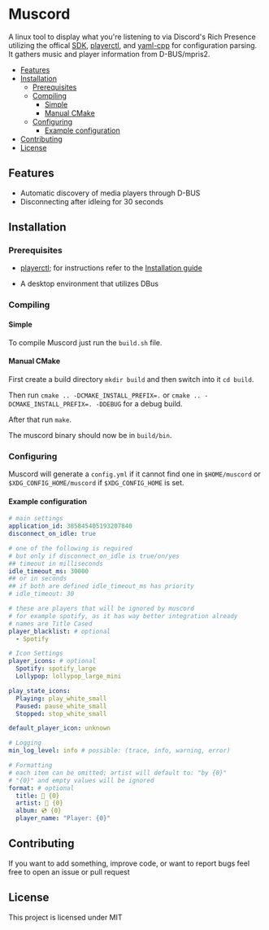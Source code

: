 # Muscord <!-- omit in toc -->

A linux tool to display what you're listening to via Discord's Rich Presence utilizing the offical [SDK](https://github.com/discordapp/discord-rpc), [playerctl](https://github.com/acrisci/playerctl/), and [yaml-cpp](https://github.com/jbeder/yaml-cpp) for configuration parsing.  
It gathers music and player information from D-BUS/mpris2.

- [Features](#features)
- [Installation](#installation)
  - [Prerequisites](#prerequisites)
  - [Compiling](#compiling)
    - [Simple](#simple)
    - [Manual CMake](#manual-cmake)
  - [Configuring](#configuring)
    - [Example configuration](#example-configuration)
- [Contributing](#contributing)
- [License](#license)

## Features

- Automatic discovery of media players through D-BUS
- Disconnecting after idleing for 30 seconds
  
## Installation

### Prerequisites

- [playerctl](https://github.com/acrisci/playerctl); for instructions refer to the [Installation guide](https://github.com/acrisci/playerctl#installing)

- A desktop environment that utilizes DBus

### Compiling

#### Simple

To compile Muscord just run the `build.sh` file.

#### Manual CMake

First create a build directory `mkdir build` and then switch into it `cd build`.

Then run `cmake .. -DCMAKE_INSTALL_PREFIX=.` or `cmake .. -DCMAKE_INSTALL_PREFIX=. -DDEBUG` for a debug build.

After that run `make`.

The muscord binary should now be in `build/bin`.

### Configuring

Muscord will generate a `config.yml` if it cannot find one in `$HOME/muscord` or `$XDG_CONFIG_HOME/muscord` if `$XDG_CONFIG_HOME` is set.

#### Example configuration

```yml
# main settings
application_id: 385845405193207840
disconnect_on_idle: true

# one of the following is required
# but only if disconnect_on_idle is true/on/yes
## timeout in milliseconds
idle_timeout_ms: 30000
## or in seconds
## if both are defined idle_timeout_ms has priority
# idle_timeout: 30

# these are players that will be ignored by muscord
# for example spotify, as it has way better integration already
# names are Title Cased
player_blacklist: # optional
  - Spotify

# Icon Settings
player_icons: # optional
  Spotify: spotify_large
  Lollypop: lollypop_large_mini

play_state_icons:
  Playing: play_white_small
  Paused: pause_white_small
  Stopped: stop_white_small

default_player_icon: unknown

# Logging
min_log_level: info # possible: (trace, info, warning, error)

# Formatting
# each item can be omitted; artist will default to: "by {0}"
# "{0}" and empty values will be ignored
format: # optional
  title: 🎵 {0}
  artist: 👤 {0}
  album: 💿 {0}
  player_name: "Player: {0}"
```

## Contributing

If you want to add something, improve code, or want to report bugs feel free to open an issue or pull request

## License

This project is licensed under MIT